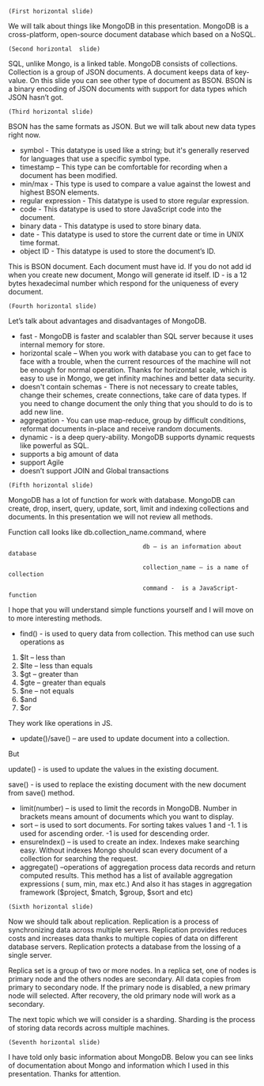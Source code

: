 `(First horizontal slide)`

We will talk about things like MongoDB in this presentation.
MongoDB is a cross-platform, open-source document database which based on a NoSQL.

`(Second horizontal  slide)`

SQL, unlike Mongo, is a linked table. MongoDB consists of collections. Collection is a group of JSON documents. A document keeps data of key-value.
On this slide you can see other type of document as BSON. BSON is a binary encoding of JSON documents with support for data types which JSON hasn’t got. 

`(Third horizontal slide)`

BSON has the same formats as JSON. But we will talk about new data types right now. 
+ symbol - This datatype is used like a string; but it's generally reserved for languages that use a   specific symbol type.
+ timestamp – This type can be comfortable for recording when a document has been modified.
+ min/max - This type is used to compare a value against the lowest and highest BSON elements.
+ regular expression - This datatype is used to store regular expression.
+ code - This datatype is used to store JavaScript code into the document.
+ binary data - This datatype is used to store binary data.
+ date - This datatype is used to store the current date or time in UNIX time format.
+ object ID - This datatype is used to store the document’s ID.

This is BSON document. Each document must have id. If you do not add id when you create new document, Mongo will generate id itself.
ID - is a 12 bytes hexadecimal number which respond for the uniqueness of every document.


`(Fourth horizontal slide)`

Let’s talk about advantages and disadvantages of MongoDB.
+ fast  - MongoDB is faster and scalabler than SQL server because it uses internal memory for store.
+ horizontal scale – When you work with database you can to get face to face with a trouble, when the current resources of the machine will not be enough for normal operation. Thanks for  horizontal scale, which is easy to use in Mongo, we get infinity machines and better data security.
+ doesn't contain schemas - There is not necessary to create tables, change their schemes, create connections, take care of data types. If you need to change document the only thing that you should to do is to add new line.
+ aggregation - You can use map-reduce, group by difficult conditions, reformat documents in-place and receive random documents.
+ dynamic  - is a deep query-ability. MongoDB supports dynamic requests like powerful as SQL.
+ supports a big amount of data
+ support Agile
+ doesn’t support JOIN and Global transactions


`(Fifth horizontal slide)`

MongoDB has a lot of function for work with database. MongoDB can create, drop, insert, query, update, sort, limit and indexing collections and documents. In this presentation we will not review all methods.  

Function call looks like db.collection_name.command, where

                                          db – is an information about database
                                          
                                          collection_name – is a name of collection
                                          
                                          command -  is a JavaScript-function 

I hope that you will understand simple functions yourself and I will move on to more interesting methods.
+ find()  - is used to query data from collection. 
This method can use such operations as
1. $lt – less than
2. $lte – less than equals
3. $gt – greater than
4. $gte – greater than equals
5. $ne – not equals
6. $and
7. $or

They work like operations in JS.

+ update()/save() – are used to update document into a collection.

But

update() - is used to update the values in the existing document.

save() - is used to replace the existing document with the new document from save() method.

+ limit(number) – is used to limit the records in MongoDB.
Number in brackets means amount of documents which you want to display.
+ sort – is used to sort documents. For sorting takes values 1 and -1. 1 is used for ascending order. -1 is used for descending order.
+ ensureIndex() – is used to create an index. Indexes make searching easy. Without indexes Mongo should scan every document of a collection for searching the request.
+ aggregate() –operations of aggregation process data records and return computed results. This     method has a list of available aggregation expressions ( sum, min, max etc.) And also it has stages in aggregation framework ($project, $match, $group, $sort and etc)

`(Sixth horizontal slide)`

Now we should talk about replication. Replication is a process of synchronizing  data across multiple servers. Replication provides reduces costs and increases data thanks to multiple copies of data on different database servers. Replication protects a database from the lossing of a single server.

Replica set is a group of two or more nodes. In a replica set, one of nodes is primary node and the others nodes are secondary. All data copies from primary to secondary node. If the primary node is disabled, a new primary node will selected. After recovery, the old primary node will work as a secondary.

The next topic which we will consider is a sharding. Sharding is the process of storing data records across multiple machines.

`(Seventh horizontal slide)`

I have told only basic information about MongoDB. Below you can see links of documentation about Mongo and information which I used in this presentation. Thanks for attention.
